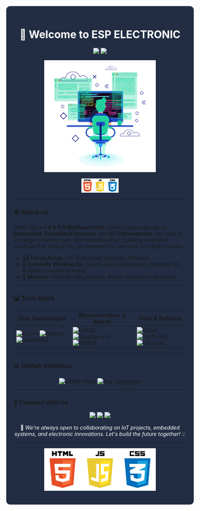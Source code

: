 <div style="background-color: rgb(34, 45, 67); padding: 20px; border-radius: 10px;">

<h1 align="center" style="color: #ffffff;">👋 Welcome to ESP ELECTRONIC</h1>

<p align="center">
    <a href="https://github.com/ESP-ELECTRONIC">
        <img src="https://img.shields.io/github/followers/ESP-ELECTRONIC?label=Followers&style=social" />
    </a>
    <a href="https://github.com/ESP-ELECTRONIC">
        <img src="https://img.shields.io/github/stars/ESP-ELECTRONIC?style=social" />
    </a>
</p>

<p align="center">
    <img src="https://github.com/ESP-ELECTRONIC/Assets/blob/main/banner.png" alt="ESP Electronic Banner" width="300"/>
</p>

<p align="center">
    <img src="https://github.com/ESP-ELECTRONIC/Assets/blob/main/footer.png" alt="Footer" width="100"/>
</p>

---

### 🛠️ About Us

Hello! We are **S A S S Madhuwantha**, a team passionate about **Electronics, Embedded Systems**, and **IoT Development**. Our goal is to merge creativity with technical expertise, building innovative solutions that bridge the gap between the physical and digital worlds.

- 🧑‍🔧 **Focus Areas**: IoT, Embedded Systems, Robotics
- 🔭 **Currently Working On**: Smart Home Automation, Industrial IoT, Robotics Control Systems
- 🎯 **Mission**: Innovate with purpose, deliver solutions that matter

---

### 💻 Tech Stack

| Core Technologies | Microcontrollers & Boards | Tools & Software |
| ----------------- | ------------------------- | ---------------- |
| ![C/C++](https://img.shields.io/badge/-C/C++-333?style=flat-square&logo=c) ![Python](https://img.shields.io/badge/-Python-333?style=flat-square&logo=python) ![JavaScript](https://img.shields.io/badge/-JavaScript-333?style=flat-square&logo=javascript) | ![ESP32](https://img.shields.io/badge/-ESP32-333?style=flat-square&logo=esphome) ![Raspberry Pi](https://img.shields.io/badge/-Raspberry%20Pi-333?style=flat-square&logo=raspberry-pi) ![STM32](https://img.shields.io/badge/-STM32-333?style=flat-square&logo=stmicroelectronics) | ![KiCad](https://img.shields.io/badge/-KiCad-333?style=flat-square&logo=kicad) ![PlatformIO](https://img.shields.io/badge/-PlatformIO-333?style=flat-square&logo=platformio) ![VS Code](https://img.shields.io/badge/-VS%20Code-333?style=flat-square&logo=visual-studio-code) |

---

### 📊 GitHub Statistics

<div align="center">
    <img height="160" src="https://github-readme-stats.vercel.app/api?username=ESP-ELECTRONIC&show_icons=true&theme=tokyonight" alt="GitHub Stats" />
    <img height="160" src="https://github-readme-stats.vercel.app/api/top-langs/?username=ESP-ELECTRONIC&layout=compact&theme=tokyonight" alt="Top Languages" />
</div>

---
### 🤝 Connect with Us

<p align="center">
    <a href="https://www.linkedin.com/company/esp-electronic">
        <img src="https://img.shields.io/badge/LinkedIn-0077B5?style=flat-square&logo=linkedin&logoColor=white" />
    </a>
    <a href="https://twitter.com/esp_electronic">
        <img src="https://img.shields.io/badge/Twitter-1DA1F2?style=flat-square&logo=twitter&logoColor=white" />
    </a>
    <a href="mailto:support@esp-electronic.com">
        <img src="https://img.shields.io/badge/Email-D14836?style=flat-square&logo=gmail&logoColor=white" />
    </a>
</p>

<p align="center" style="color: #ffffff;">
    🚀 <em>We're always open to collaborating on IoT projects, embedded systems, and electronic innovations. Let's build the future together!</em> 💡
</p>

---

<p align="center">
    <img src="https://github.com/ESP-ELECTRONIC/Assets/blob/main/footer.png" alt="Footer" width="300"/>
</p>

</div>
